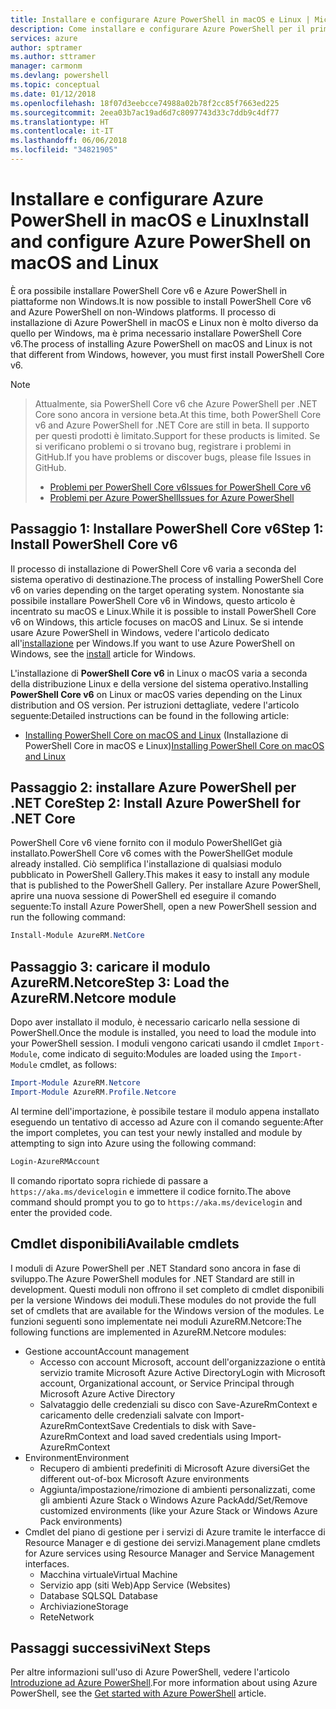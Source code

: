 ```yaml
---
title: Installare e configurare Azure PowerShell in macOS e Linux | Microsoft Docs
description: Come installare e configurare Azure PowerShell per il primo uso in macOS e Linux.
services: azure
author: sptramer
ms.author: sttramer
manager: carmonm
ms.devlang: powershell
ms.topic: conceptual
ms.date: 01/12/2018
ms.openlocfilehash: 18f07d3eebcce74988a02b78f2cc85f7663ed225
ms.sourcegitcommit: 2eea03b7ac19ad6d7c8097743d33c7ddb9c4df77
ms.translationtype: HT
ms.contentlocale: it-IT
ms.lasthandoff: 06/06/2018
ms.locfileid: "34821905"
---
```

# <a name="install-and-configure-azure-powershell-on-macos-and-linux"></a><span data-ttu-id="22c67-103">Installare e configurare Azure PowerShell in macOS e Linux</span><span class="sxs-lookup"><span data-stu-id="22c67-103">Install and configure Azure PowerShell on macOS and Linux</span></span>

<span data-ttu-id="22c67-104">È ora possibile installare PowerShell Core v6 e Azure PowerShell in piattaforme non Windows.</span><span class="sxs-lookup"><span data-stu-id="22c67-104">It is now possible to install PowerShell Core v6 and Azure PowerShell on non-Windows platforms.</span></span>
<span data-ttu-id="22c67-105">Il processo di installazione di Azure PowerShell in macOS e Linux non è molto diverso da quello per Windows, ma è prima necessario installare PowerShell Core v6.</span><span class="sxs-lookup"><span data-stu-id="22c67-105">The process of installing Azure PowerShell on macOS and Linux is not that different from Windows, however, you must first install PowerShell Core v6.</span></span>

> [!NOTE]

> <span data-ttu-id="22c67-106">Attualmente, sia PowerShell Core v6 che Azure PowerShell per .NET Core sono ancora in versione beta.</span><span class="sxs-lookup"><span data-stu-id="22c67-106">At this time, both PowerShell Core v6 and Azure PowerShell for .NET Core are still in beta.</span></span>
> <span data-ttu-id="22c67-107">Il supporto per questi prodotti è limitato.</span><span class="sxs-lookup"><span data-stu-id="22c67-107">Support for these products is limited.</span></span> <span data-ttu-id="22c67-108">Se si verificano problemi o si trovano bug, registrare i problemi in GitHub.</span><span class="sxs-lookup"><span data-stu-id="22c67-108">If you have problems or discover bugs, please file Issues in GitHub.</span></span>
>
> * [<span data-ttu-id="22c67-109">Problemi per PowerShell Core v6</span><span class="sxs-lookup"><span data-stu-id="22c67-109">Issues for PowerShell Core v6</span></span>](https://github.com/PowerShell/PowerShell/issues)
> * [<span data-ttu-id="22c67-110">Problemi per Azure PowerShell</span><span class="sxs-lookup"><span data-stu-id="22c67-110">Issues for Azure PowerShell</span></span>](https://github.com/azure/azure-docs-powershell/issues)

## <a name="step-1-install-powershell-core-v6"></a><span data-ttu-id="22c67-111">Passaggio 1: Installare PowerShell Core v6</span><span class="sxs-lookup"><span data-stu-id="22c67-111">Step 1: Install PowerShell Core v6</span></span>

<span data-ttu-id="22c67-112">Il processo di installazione di PowerShell Core v6 varia a seconda del sistema operativo di destinazione.</span><span class="sxs-lookup"><span data-stu-id="22c67-112">The process of installing PowerShell Core v6 on varies depending on the target operating system.</span></span>
<span data-ttu-id="22c67-113">Nonostante sia possibile installare PowerShell Core v6 in Windows, questo articolo è incentrato su macOS e Linux.</span><span class="sxs-lookup"><span data-stu-id="22c67-113">While it is possible to install PowerShell Core v6 on Windows, this article focuses on macOS and Linux.</span></span> <span data-ttu-id="22c67-114">Se si intende usare Azure PowerShell in Windows, vedere l'articolo dedicato all'[installazione](./install-azurerm-ps.md) per Windows.</span><span class="sxs-lookup"><span data-stu-id="22c67-114">If you want to use Azure PowerShell on Windows, see the [install](./install-azurerm-ps.md) article for Windows.</span></span>

<span data-ttu-id="22c67-115">L'installazione di **PowerShell Core v6** in Linux o macOS varia a seconda della distribuzione Linux e della versione del sistema operativo.</span><span class="sxs-lookup"><span data-stu-id="22c67-115">Installing **PowerShell Core v6** on Linux or macOS varies depending on the Linux distribution and OS version.</span></span>
<span data-ttu-id="22c67-116">Per istruzioni dettagliate, vedere l'articolo seguente:</span><span class="sxs-lookup"><span data-stu-id="22c67-116">Detailed instructions can be found in the following article:</span></span>

- <span data-ttu-id="22c67-117">[Installing PowerShell Core on macOS and Linux](/powershell/scripting/setup/installing-powershell-core-on-macos-and-linux) (Installazione di PowerShell Core in macOS e Linux)</span><span class="sxs-lookup"><span data-stu-id="22c67-117">[Installing PowerShell Core on macOS and Linux](/powershell/scripting/setup/installing-powershell-core-on-macos-and-linux)</span></span>

## <a name="step-2-install-azure-powershell-for-net-core"></a><span data-ttu-id="22c67-118">Passaggio 2: installare Azure PowerShell per .NET Core</span><span class="sxs-lookup"><span data-stu-id="22c67-118">Step 2: Install Azure PowerShell for .NET Core</span></span>

<span data-ttu-id="22c67-119">PowerShell Core v6 viene fornito con il modulo PowerShellGet già installato.</span><span class="sxs-lookup"><span data-stu-id="22c67-119">PowerShell Core v6 comes with the PowerShellGet module already installed.</span></span> <span data-ttu-id="22c67-120">Ciò semplifica l'installazione di qualsiasi modulo pubblicato in PowerShell Gallery.</span><span class="sxs-lookup"><span data-stu-id="22c67-120">This makes it easy to install any module that is published to the PowerShell Gallery.</span></span> <span data-ttu-id="22c67-121">Per installare Azure PowerShell, aprire una nuova sessione di PowerShell ed eseguire il comando seguente:</span><span class="sxs-lookup"><span data-stu-id="22c67-121">To install Azure PowerShell, open a new PowerShell session and run the following command:</span></span>

```powershell
Install-Module AzureRM.NetCore
```

## <a name="step-3-load-the-azurermnetcore-module"></a><span data-ttu-id="22c67-122">Passaggio 3: caricare il modulo AzureRM.Netcore</span><span class="sxs-lookup"><span data-stu-id="22c67-122">Step 3: Load the AzureRM.Netcore module</span></span>

<span data-ttu-id="22c67-123">Dopo aver installato il modulo, è necessario caricarlo nella sessione di PowerShell.</span><span class="sxs-lookup"><span data-stu-id="22c67-123">Once the module is installed, you need to load the module into your PowerShell session.</span></span> <span data-ttu-id="22c67-124">I moduli vengono caricati usando il cmdlet `Import-Module`, come indicato di seguito:</span><span class="sxs-lookup"><span data-stu-id="22c67-124">Modules are loaded using the `Import-Module` cmdlet, as follows:</span></span>

```powershell
Import-Module AzureRM.Netcore
Import-Module AzureRM.Profile.Netcore
```

<span data-ttu-id="22c67-125">Al termine dell'importazione, è possibile testare il modulo appena installato eseguendo un tentativo di accesso ad Azure con il comando seguente:</span><span class="sxs-lookup"><span data-stu-id="22c67-125">After the import completes, you can test your newly installed and module by attempting to sign into Azure using the following command:</span></span>

```powershell
Login-AzureRMAccount
```

<span data-ttu-id="22c67-126">Il comando riportato sopra richiede di passare a `https://aka.ms/devicelogin` e immettere il codice fornito.</span><span class="sxs-lookup"><span data-stu-id="22c67-126">The above command should prompt you to go to `https://aka.ms/devicelogin` and enter the provided code.</span></span>

## <a name="available-cmdlets"></a><span data-ttu-id="22c67-127">Cmdlet disponibili</span><span class="sxs-lookup"><span data-stu-id="22c67-127">Available cmdlets</span></span>

<span data-ttu-id="22c67-128">I moduli di Azure PowerShell per .NET Standard sono ancora in fase di sviluppo.</span><span class="sxs-lookup"><span data-stu-id="22c67-128">The Azure PowerShell modules for .NET Standard are still in development.</span></span> <span data-ttu-id="22c67-129">Questi moduli non offrono il set completo di cmdlet disponibili per la versione Windows dei moduli.</span><span class="sxs-lookup"><span data-stu-id="22c67-129">These modules do not provide the full set of cmdlets that are available for the Windows version of the modules.</span></span> <span data-ttu-id="22c67-130">Le funzioni seguenti sono implementate nei moduli AzureRM.Netcore:</span><span class="sxs-lookup"><span data-stu-id="22c67-130">The following functions are implemented in AzureRM.Netcore modules:</span></span>

* <span data-ttu-id="22c67-131">Gestione account</span><span class="sxs-lookup"><span data-stu-id="22c67-131">Account management</span></span>
  - <span data-ttu-id="22c67-132">Accesso con account Microsoft, account dell'organizzazione o entità servizio tramite Microsoft Azure Active Directory</span><span class="sxs-lookup"><span data-stu-id="22c67-132">Login with Microsoft account, Organizational account, or Service Principal through Microsoft Azure Active Directory</span></span>
  - <span data-ttu-id="22c67-133">Salvataggio delle credenziali su disco con Save-AzureRmContext e caricamento delle credenziali salvate con Import-AzureRmContext</span><span class="sxs-lookup"><span data-stu-id="22c67-133">Save Credentials to disk with Save-AzureRmContext and load saved credentials using Import-AzureRmContext</span></span>
* <span data-ttu-id="22c67-134">Environment</span><span class="sxs-lookup"><span data-stu-id="22c67-134">Environment</span></span>
  - <span data-ttu-id="22c67-135">Recupero di ambienti predefiniti di Microsoft Azure diversi</span><span class="sxs-lookup"><span data-stu-id="22c67-135">Get the different out-of-box Microsoft Azure environments</span></span>
  - <span data-ttu-id="22c67-136">Aggiunta/impostazione/rimozione di ambienti personalizzati, come gli ambienti Azure Stack o Windows Azure Pack</span><span class="sxs-lookup"><span data-stu-id="22c67-136">Add/Set/Remove customized environments (like your Azure Stack or Windows Azure Pack environments)</span></span>
* <span data-ttu-id="22c67-137">Cmdlet del piano di gestione per i servizi di Azure tramite le interfacce di Resource Manager e di gestione dei servizi.</span><span class="sxs-lookup"><span data-stu-id="22c67-137">Management plane cmdlets for Azure services using Resource Manager and Service Management interfaces.</span></span>
  - <span data-ttu-id="22c67-138">Macchina virtuale</span><span class="sxs-lookup"><span data-stu-id="22c67-138">Virtual Machine</span></span>
  - <span data-ttu-id="22c67-139">Servizio app (siti Web)</span><span class="sxs-lookup"><span data-stu-id="22c67-139">App Service (Websites)</span></span>
  - <span data-ttu-id="22c67-140">Database SQL</span><span class="sxs-lookup"><span data-stu-id="22c67-140">SQL Database</span></span>
  - <span data-ttu-id="22c67-141">Archiviazione</span><span class="sxs-lookup"><span data-stu-id="22c67-141">Storage</span></span>
  - <span data-ttu-id="22c67-142">Rete</span><span class="sxs-lookup"><span data-stu-id="22c67-142">Network</span></span>

## <a name="next-steps"></a><span data-ttu-id="22c67-143">Passaggi successivi</span><span class="sxs-lookup"><span data-stu-id="22c67-143">Next Steps</span></span>

<span data-ttu-id="22c67-144">Per altre informazioni sull'uso di Azure PowerShell, vedere l'articolo [Introduzione ad Azure PowerShell](get-started-azureps.md).</span><span class="sxs-lookup"><span data-stu-id="22c67-144">For more information about using Azure PowerShell, see the [Get started with Azure PowerShell](get-started-azureps.md) article.</span></span>
